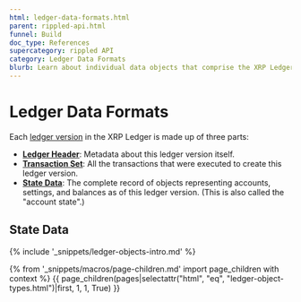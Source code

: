 ```yaml
---
html: ledger-data-formats.html
parent: rippled-api.html
funnel: Build
doc_type: References
supercategory: rippled API
category: Ledger Data Formats
blurb: Learn about individual data objects that comprise the XRP Ledger's shared state.
---
```

# Ledger Data Formats

Each [ledger version](ledgers.html) in the XRP Ledger is made up of three parts:

- **[Ledger Header](ledger-header.html)**: Metadata about this ledger version itself.
- **[Transaction Set](transaction-formats.html)**: All the transactions that were executed to create this ledger version.
- **[State Data](ledger-object-types.html)**: The complete record of objects representing accounts, settings, and balances as of this ledger version. (This is also called the "account state".)

## State Data

{% include '_snippets/ledger-objects-intro.md' %}

{% from '_snippets/macros/page-children.md' import page_children with context %}
{{ page_children(pages|selectattr("html", "eq", "ledger-object-types.html")|first, 1, 1, True) }}
